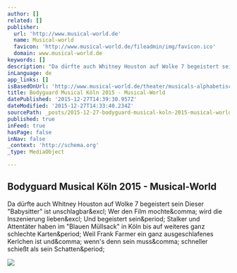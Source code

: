 ```yaml
---
author: []
related: []
publisher:
  url: 'http://www.musical-world.de'
  name: Musical-world
  favicon: 'http://www.musical-world.de/fileadmin/img/favicon.ico'
  domain: www.musical-world.de
keywords: []
description: "Da dürfte auch Whitney Houston auf Wolke 7 begeistert sein Dieser \"Babysitter\" ist unschlagbar! Wer den Film mochte, wird die Inszenierung lieben! Und begeistert sein. Stalker und Attentäter haben im \"Blauen Müllsack\" in Köln bis auf weiteres ganz schlechte Karten. Weil Frank Farmer ein ganz ausgeschlafenes Kerlchen ist und, wenn's denn sein muss, schneller schießt als sein Schatten."
inLanguage: de
app_links: []
isBasedOnUrl: 'http://www.musical-world.de/theater/musicals-alphabetisch/musicals-a-c/bodyguard/premiere-koeln/'
title: Bodyguard Musical Köln 2015 - Musical-World
datePublished: '2015-12-27T14:39:30.957Z'
dateModified: '2015-12-27T14:33:40.234Z'
sourcePath: _posts/2015-12-27-bodyguard-musical-koln-2015-musical-world.md
published: true
inFeed: true
hasPage: false
inNav: false
_context: 'http://schema.org'
_type: MediaObject

---
```

<article style=""><h1>Bodyguard Musical Köln 2015 - Musical-World</h1><p>Da dürfte auch Whitney Houston auf Wolke 7 begeistert sein Dieser "Babysitter" ist unschlagbar&amp;excl; Wer den Film mochte&amp;comma; wird die Inszenierung lieben&amp;excl; Und begeistert sein&amp;period; Stalker und Attentäter haben im "Blauen Müllsack" in Köln bis auf weiteres ganz schlechte Karten&amp;period; Weil Frank Farmer ein ganz ausgeschlafenes Kerlchen ist und&amp;comma; wenn's denn sein muss&amp;comma; schneller schießt als sein Schatten&amp;period;</p><img src="http://www.musical-world.de/typo3temp/pics/bodyguard-das-musical_Kopf2_a805de6e09.jpg" /></article>